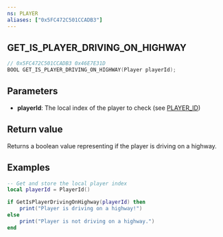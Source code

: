 ```yaml
---
ns: PLAYER
aliases: ["0x5FC472C501CCADB3"]
---
```

## GET_IS_PLAYER_DRIVING_ON_HIGHWAY

```c
// 0x5FC472C501CCADB3 0x46E7E31D
BOOL GET_IS_PLAYER_DRIVING_ON_HIGHWAY(Player playerId);
```

## Parameters
* **playerId**: The local index of the player to check (see [PLAYER_ID](#_0x4F8644AF03D0E0D6))

## Return value
Returns a boolean value representing if the player is driving on a highway.

## Examples
```lua
-- Get and store the local player index
local playerId = PlayerId()

if GetIsPlayerDrivingOnHighway(playerId) then
    print("Player is driving on a highway!")
else
    print("Player is not driving on a highway.")
end
```
